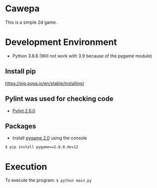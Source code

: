 # Cawepa

This is a simple 2d game.

# Development Environment

* Python 3.8.6 (Will not work with 3.9 because of the pygame module)
## Install pip
https://pip.pypa.io/en/stable/installing/

## Pylint was used for checking code
* [Pylint 2.6.0](https://pypi.org/project/pylint/)

## Packages
* Install [pygame 2.0](https://pypi.org/project/pygame/2.0.0.dev12/) using the console
```
$ pip install pygame==2.0.0.dev12
```

# Execution

To execute the program: `$ python main.py`

